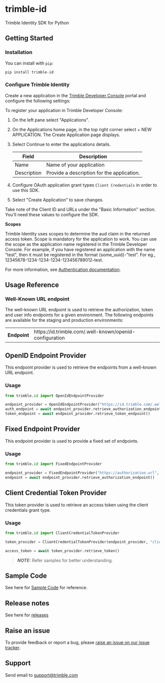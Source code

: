 # trimble-id

Trimble Identity SDK for Python

## <a name="getting-started">Getting Started</a>

### Installation

You can install with `pip`:

```sh
pip install trimble-id
```

### Configure Trimble Identity

Create a new application in the [Trimble Developer Console](https://developer.console.trimble.com) portal and configure the following settings:

To register your application in Trimble Developer Console:

1. On the left pane select "Applications".

2. On the Applications home page, in the top right corner select + NEW APPLICATION. The Create Application page displays.

3. Select Continue to enter the applications details.

    | Field       | Description |
    | ----------- | ----------- |
    | Name        | Name of your application                    |
    | Description | Provide a description for the application.  |

4. Configure OAuth application grant types  `Client Credentials` in order to use this SDK.

5. Select "Create Application" to save changes.

Take note of the Client ID and URLs under the "Basic Information" section. You'll need these values to configure the SDK.

**Scopes**

Trimble Identity uses scopes to determine the aud claim in the returned access token. Scope is mandatory for the application to work. You can use the scope as the application name registered in the Trimble Developer Console. For example, if you have registered an application with the name "test", then it must be registered in the format {some_uuid}-"test". For eg., 12345678-1234-1234-1234-123456789012-test.

For more information, see [Authentication documentation](https://developer.trimble.com/docs/authentication).

## <a name="usage-reference">Usage Reference</a>

### Well-Known URL endpoint
The well-known URL endpoint is used to retrieve the authorization, token and user info endpoints for a given environment. The following endpoints are available for the staging and production environments:

<table>
    <tbody>
        <tr>
            <th>Endpoint</th>
            <td>https://id.trimble.com/.well-known/openid-configuration</td>
        </tr>
    </tbody>
</table>

## OpenID Endpoint Provider

This endpoint provider is used to retrieve the endpoints from a well-known URL endpoint.

### Usage
```python
from trimble.id import OpenIdEndpointProvider

endpoint_provider = OpenIdEndpointProvider("https://id.trimble.com/.well-known/openid-configuration")
auth_endpoint = await endpoint_provider.retrieve_authorization_endpoint()
token_endpoint = await endpoint_provider.retrieve_token_endpoint()
```

## Fixed Endpoint Provider

This endpoint provider is used to provide a fixed set of endpoints.

### Usage
```python
from trimble.id import FixedEndpointProvider

endpoint_provider = FixedEndpointProvider("https://authorization.url", "https://token.url", "https://userinfo.url")
endpoint = await endpoint_provider.retrieve_authorization_endpoint()
```

## Client Credential Token Provider

This token provider is used to retrieve an access token using the client credentials grant type.

### Usage
```python
from trimble.id import ClientCredentialTokenProvider

token_provider = ClientCredentialTokenProvider(endpoint_provider, "client_id", "client_secret").with_scopes(["scope"])

access_token = await token_provider.retrieve_token()
```

> **_NOTE:_** Refer samples for better understanding.

## Sample Code

See here for [Sample Code](https://github.com/trimble-oss/trimble-id-sdk-docs-for-python/blob/main/samples) for reference.

## Release notes

See here for [releases](https://github.com/trimble-oss/trimble-id-sdk-docs-for-python/blob/main/release-notes/CHANGELOG.md)

## Raise an issue

To provide feedback or report a bug, please [raise an issue on our issue tracker](https://github.com/trimble-oss/trimble-id-sdk-docs-for-python/issues).

## <a name="support">Support</a>

Send email to [support@trimble.com](mailto:support@trimble.com)